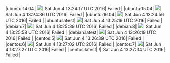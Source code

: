 |ubuntu:14.04| ![](https://cdn.rawgit.com/Neilpang/letest/master/status/ubuntu-14.04.svg?1465046657)| Sat Jun  4 13:24:17 UTC 2016| Failed |
|ubuntu:15.04| ![](https://cdn.rawgit.com/Neilpang/letest/master/status/ubuntu-15.04.svg?1465046676)| Sat Jun  4 13:24:36 UTC 2016| Failed |
|ubuntu:16.04| ![](https://cdn.rawgit.com/Neilpang/letest/master/status/ubuntu-16.04.svg?1465046696)| Sat Jun  4 13:24:56 UTC 2016| Failed |
|ubuntu:latest| ![](https://cdn.rawgit.com/Neilpang/letest/master/status/ubuntu-latest.svg?1465046719)| Sat Jun  4 13:25:19 UTC 2016| Failed |
|debian:7| ![](https://cdn.rawgit.com/Neilpang/letest/master/status/debian-7.svg?1465046739)| Sat Jun  4 13:25:39 UTC 2016| Failed |
|debian:8| ![](https://cdn.rawgit.com/Neilpang/letest/master/status/debian-8.svg?1465046758)| Sat Jun  4 13:25:58 UTC 2016| Failed |
|debian:latest| ![](https://cdn.rawgit.com/Neilpang/letest/master/status/debian-latest.svg?1465046779)| Sat Jun  4 13:26:19 UTC 2016| Failed |
|centos:5| ![](https://cdn.rawgit.com/Neilpang/letest/master/status/centos-5.svg?1465046799)| Sat Jun  4 13:26:39 UTC 2016| Failed |
|centos:6| ![](https://cdn.rawgit.com/Neilpang/letest/master/status/centos-6.svg?1465046822)| Sat Jun  4 13:27:02 UTC 2016| Failed |
|centos:7| ![](https://cdn.rawgit.com/Neilpang/letest/master/status/centos-7.svg?1465046847)| Sat Jun  4 13:27:27 UTC 2016| Failed |
|centos:latest| \![](https://cdn.rawgit.com/Neilpang/letest/master/status/centos-latest.svg?1465046854)| Sat Jun  4 13:27:34 UTC 2016| Failed |
